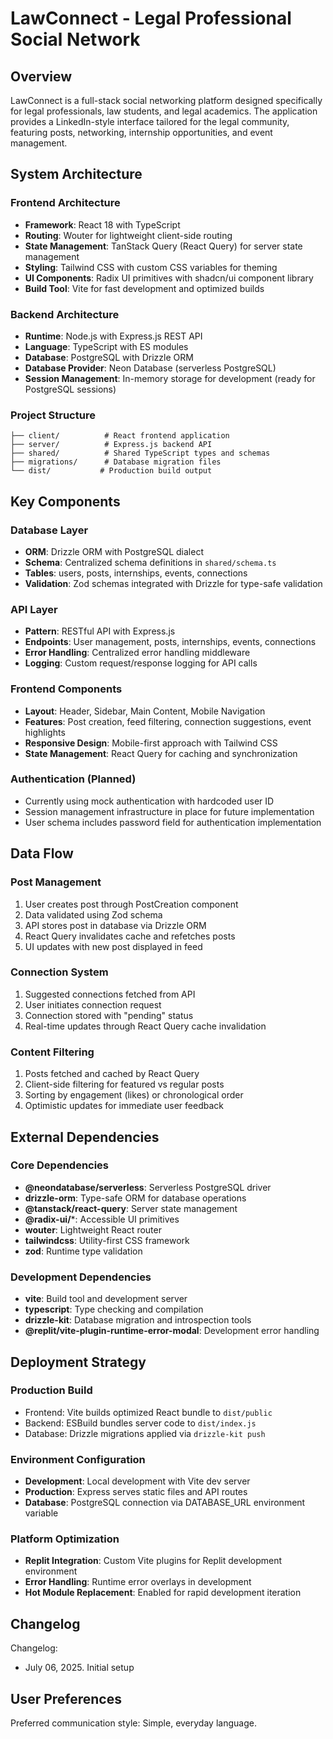 # LawConnect - Legal Professional Social Network

## Overview

LawConnect is a full-stack social networking platform designed specifically for legal professionals, law students, and legal academics. The application provides a LinkedIn-style interface tailored for the legal community, featuring posts, networking, internship opportunities, and event management.

## System Architecture

### Frontend Architecture
- **Framework**: React 18 with TypeScript
- **Routing**: Wouter for lightweight client-side routing
- **State Management**: TanStack Query (React Query) for server state management
- **Styling**: Tailwind CSS with custom CSS variables for theming
- **UI Components**: Radix UI primitives with shadcn/ui component library
- **Build Tool**: Vite for fast development and optimized builds

### Backend Architecture
- **Runtime**: Node.js with Express.js REST API
- **Language**: TypeScript with ES modules
- **Database**: PostgreSQL with Drizzle ORM
- **Database Provider**: Neon Database (serverless PostgreSQL)
- **Session Management**: In-memory storage for development (ready for PostgreSQL sessions)

### Project Structure
```
├── client/          # React frontend application
├── server/          # Express.js backend API
├── shared/          # Shared TypeScript types and schemas
├── migrations/      # Database migration files
└── dist/           # Production build output
```

## Key Components

### Database Layer
- **ORM**: Drizzle ORM with PostgreSQL dialect
- **Schema**: Centralized schema definitions in `shared/schema.ts`
- **Tables**: users, posts, internships, events, connections
- **Validation**: Zod schemas integrated with Drizzle for type-safe validation

### API Layer
- **Pattern**: RESTful API with Express.js
- **Endpoints**: User management, posts, internships, events, connections
- **Error Handling**: Centralized error handling middleware
- **Logging**: Custom request/response logging for API calls

### Frontend Components
- **Layout**: Header, Sidebar, Main Content, Mobile Navigation
- **Features**: Post creation, feed filtering, connection suggestions, event highlights
- **Responsive Design**: Mobile-first approach with Tailwind CSS
- **State Management**: React Query for caching and synchronization

### Authentication (Planned)
- Currently using mock authentication with hardcoded user ID
- Session management infrastructure in place for future implementation
- User schema includes password field for authentication implementation

## Data Flow

### Post Management
1. User creates post through PostCreation component
2. Data validated using Zod schema
3. API stores post in database via Drizzle ORM
4. React Query invalidates cache and refetches posts
5. UI updates with new post displayed in feed

### Connection System
1. Suggested connections fetched from API
2. User initiates connection request
3. Connection stored with "pending" status
4. Real-time updates through React Query cache invalidation

### Content Filtering
1. Posts fetched and cached by React Query
2. Client-side filtering for featured vs regular posts
3. Sorting by engagement (likes) or chronological order
4. Optimistic updates for immediate user feedback

## External Dependencies

### Core Dependencies
- **@neondatabase/serverless**: Serverless PostgreSQL driver
- **drizzle-orm**: Type-safe ORM for database operations
- **@tanstack/react-query**: Server state management
- **@radix-ui/***: Accessible UI primitives
- **wouter**: Lightweight React router
- **tailwindcss**: Utility-first CSS framework
- **zod**: Runtime type validation

### Development Dependencies
- **vite**: Build tool and development server
- **typescript**: Type checking and compilation
- **drizzle-kit**: Database migration and introspection tools
- **@replit/vite-plugin-runtime-error-modal**: Development error handling

## Deployment Strategy

### Production Build
- Frontend: Vite builds optimized React bundle to `dist/public`
- Backend: ESBuild bundles server code to `dist/index.js`
- Database: Drizzle migrations applied via `drizzle-kit push`

### Environment Configuration
- **Development**: Local development with Vite dev server
- **Production**: Express serves static files and API routes
- **Database**: PostgreSQL connection via DATABASE_URL environment variable

### Platform Optimization
- **Replit Integration**: Custom Vite plugins for Replit development environment
- **Error Handling**: Runtime error overlays in development
- **Hot Module Replacement**: Enabled for rapid development iteration

## Changelog

Changelog:
- July 06, 2025. Initial setup

## User Preferences

Preferred communication style: Simple, everyday language.